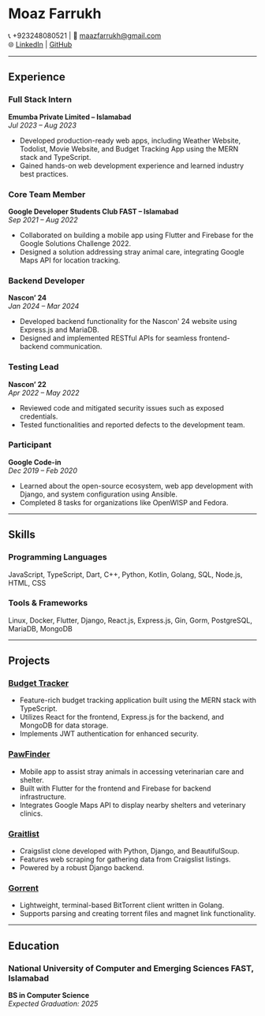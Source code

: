 # Moaz Farrukh  
📞 +923248080521 | 📧 maazfarrukh@gmail.com  
🌐 [LinkedIn](https://linkedin.com/in/moaz-farrukh) | [GitHub](https://github.com/moazfarrukh)  

---

## **Experience**  

### **Full Stack Intern**  
**Emumba Private Limited – Islamabad**  
*Jul 2023 – Aug 2023*  
- Developed production-ready web apps, including Weather Website, Todolist, Movie Website, and Budget Tracking App using the MERN stack and TypeScript.  
- Gained hands-on web development experience and learned industry best practices.  

### **Core Team Member**  
**Google Developer Students Club FAST – Islamabad**  
*Sep 2021 – Aug 2022*  
- Collaborated on building a mobile app using Flutter and Firebase for the Google Solutions Challenge 2022.  
- Designed a solution addressing stray animal care, integrating Google Maps API for location tracking.  

### **Backend Developer**  
**Nascon’ 24**  
*Jan 2024 – Mar 2024*  
- Developed backend functionality for the Nascon' 24 website using Express.js and MariaDB.  
- Designed and implemented RESTful APIs for seamless frontend-backend communication.  

### **Testing Lead**  
**Nascon’ 22**  
*Apr 2022 – May 2022*  
- Reviewed code and mitigated security issues such as exposed credentials.  
- Tested functionalities and reported defects to the development team.  

### **Participant**  
**Google Code-in**  
*Dec 2019 – Feb 2020*  
- Learned about the open-source ecosystem, web app development with Django, and system configuration using Ansible.  
- Completed 8 tasks for organizations like OpenWISP and Fedora.  

---

## **Skills**  

### **Programming Languages**  
JavaScript, TypeScript, Dart, C++, Python, Kotlin, Golang, SQL, Node.js, HTML, CSS  

### **Tools & Frameworks**  
Linux, Docker, Flutter, Django, React.js, Express.js, Gin, Gorm, PostgreSQL, MariaDB, MongoDB  

---

## **Projects**  

### **[Budget Tracker](https://github.com/moazfarrukh/budget-tracking-app)**  
- Feature-rich budget tracking application built using the MERN stack with TypeScript.  
- Utilizes React for the frontend, Express.js for the backend, and MongoDB for data storage.  
- Implements JWT authentication for enhanced security.  

### **[PawFinder](https://github.com/moazfarrukh/stray-animals-help)**  
- Mobile app to assist stray animals in accessing veterinarian care and shelter.  
- Built with Flutter for the frontend and Firebase for backend infrastructure.  
- Integrates Google Maps API to display nearby shelters and veterinary clinics.  

### **[Graitlist](https://github.com/moazfarrukh/grait_list)**  
- Craigslist clone developed with Python, Django, and BeautifulSoup.  
- Features web scraping for gathering data from Craigslist listings.  
- Powered by a robust Django backend.  

### **[Gorrent](https://github.com/moazfarrukh/bittorrent-client)**  
- Lightweight, terminal-based BitTorrent client written in Golang.  
- Supports parsing and creating torrent files and magnet link functionality.  

---

## **Education**  

### **National University of Computer and Emerging Sciences FAST, Islamabad**  
**BS in Computer Science**  
*Expected Graduation: 2025*
